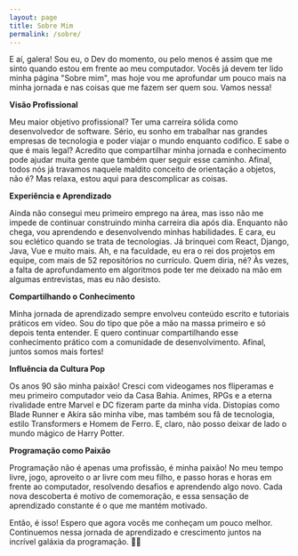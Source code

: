 ```yaml
---
layout: page
title: Sobre Mim
permalink: /sobre/
---
```


E aí, galera! Sou eu, o Dev do momento, ou pelo menos é assim que me sinto quando estou em frente ao meu computador. Vocês já devem ter lido minha página "Sobre mim", mas hoje vou me aprofundar um pouco mais na minha jornada e nas coisas que me fazem ser quem sou. Vamos nessa!

**Visão Profissional**

Meu maior objetivo profissional? Ter uma carreira sólida como desenvolvedor de software. Sério, eu sonho em trabalhar nas grandes empresas de tecnologia e poder viajar o mundo enquanto codifico. E sabe o que é mais legal? Acredito que compartilhar minha jornada e conhecimento pode ajudar muita gente que também quer seguir esse caminho. Afinal, todos nós já travamos naquele maldito conceito de orientação a objetos, não é? Mas relaxa, estou aqui para descomplicar as coisas.

**Experiência e Aprendizado**

Ainda não consegui meu primeiro emprego na área, mas isso não me impede de continuar construindo minha carreira dia após dia. Enquanto não chega, vou aprendendo e desenvolvendo minhas habilidades. E cara, eu sou eclético quando se trata de tecnologias. Já brinquei com React, Django, Java, Vue e muito mais. Ah, e na faculdade, eu era o rei dos projetos em equipe, com mais de 52 repositórios no currículo. Quem diria, né? Às vezes, a falta de aprofundamento em algoritmos pode ter me deixado na mão em algumas entrevistas, mas eu não desisto.

**Compartilhando o Conhecimento**

Minha jornada de aprendizado sempre envolveu conteúdo escrito e tutoriais práticos em vídeo. Sou do tipo que põe a mão na massa primeiro e só depois tenta entender. E quero continuar compartilhando esse conhecimento prático com a comunidade de desenvolvimento. Afinal, juntos somos mais fortes!

**Influência da Cultura Pop**

Os anos 90 são minha paixão! Cresci com videogames nos fliperamas e meu primeiro computador veio da Casa Bahia. Animes, RPGs e a eterna rivalidade entre Marvel e DC fizeram parte da minha vida. Distopias como Blade Runner e Akira são minha vibe, mas também sou fã de tecnologia, estilo Transformers e Homem de Ferro. E, claro, não posso deixar de lado o mundo mágico de Harry Potter.

**Programação como Paixão**

Programação não é apenas uma profissão, é minha paixão! No meu tempo livre, jogo, aproveito o ar livre com meu filho, e passo horas e horas em frente ao computador, resolvendo desafios e aprendendo algo novo. Cada nova descoberta é motivo de comemoração, e essa sensação de aprendizado constante é o que me mantém motivado.

Então, é isso! Espero que agora vocês me conheçam um pouco melhor. Continuemos nessa jornada de aprendizado e crescimento juntos na incrível galáxia da programação. 💪🚀
